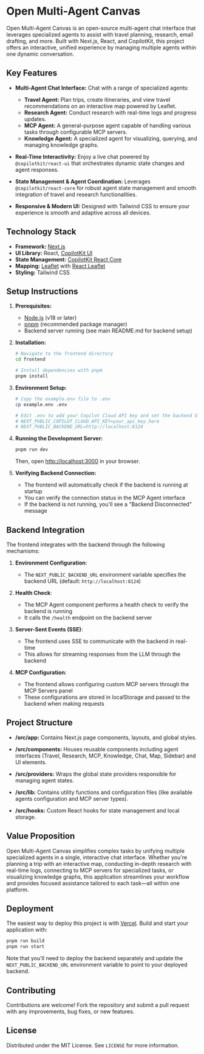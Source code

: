 # Open Multi-Agent Canvas

Open Multi-Agent Canvas is an open-source multi-agent chat interface that leverages specialized agents to assist with travel planning, research, email drafting, and more. Built with Next.js, React, and CopilotKit, this project offers an interactive, unified experience by managing multiple agents within one dynamic conversation.

## Key Features

- **Multi-Agent Chat Interface:**
  Chat with a range of specialized agents:
  - **Travel Agent:** Plan trips, create itineraries, and view travel recommendations on an interactive map powered by Leaflet.
  - **Research Agent:** Conduct research with real-time logs and progress updates.
  - **MCP Agent:** A general-purpose agent capable of handling various tasks through configurable MCP servers.
  - **Knowledge Agent:** A specialized agent for visualizing, querying, and managing knowledge graphs.

- **Real-Time Interactivity:**
  Enjoy a live chat powered by `@copilotkit/react-ui` that orchestrates dynamic state changes and agent responses.

- **State Management & Agent Coordination:**
  Leverages `@copilotkit/react-core` for robust agent state management and smooth integration of travel and research functionalities.

- **Responsive & Modern UI:**
  Designed with Tailwind CSS to ensure your experience is smooth and adaptive across all devices.

## Technology Stack

- **Framework:** [Next.js](https://nextjs.org)
- **UI Library:** React, [CopilotKit UI](https://www.npmjs.com/package/@copilotkit/react-ui)
- **State Management:** [CopilotKit React Core](https://www.npmjs.com/package/@copilotkit/react-core)
- **Mapping:** [Leaflet](https://leafletjs.com) with [React Leaflet](https://react-leaflet.js.org)
- **Styling:** Tailwind CSS

## Setup Instructions

1. **Prerequisites:**
   - [Node.js](https://nodejs.org) (v18 or later)
   - [pnpm](https://pnpm.io/installation) (recommended package manager)
   - Backend server running (see main README.md for backend setup)

2. **Installation:**
   ```bash
   # Navigate to the frontend directory
   cd frontend

   # Install dependencies with pnpm
   pnpm install
   ```

3. **Environment Setup:**
   ```bash
   # Copy the example.env file to .env
   cp example.env .env

   # Edit .env to add your Copilot Cloud API key and set the backend URL
   # NEXT_PUBLIC_COPILOT_CLOUD_API_KEY=your_api_key_here
   # NEXT_PUBLIC_BACKEND_URL=http://localhost:8124
   ```

4. **Running the Development Server:**
   ```bash
   pnpm run dev
   ```
   Then, open [http://localhost:3000](http://localhost:3000) in your browser.

5. **Verifying Backend Connection:**
   - The frontend will automatically check if the backend is running at startup
   - You can verify the connection status in the MCP Agent interface
   - If the backend is not running, you'll see a "Backend Disconnected" message

## Backend Integration

The frontend integrates with the backend through the following mechanisms:

1. **Environment Configuration**:
   - The `NEXT_PUBLIC_BACKEND_URL` environment variable specifies the backend URL (default: `http://localhost:8124`)

2. **Health Check**:
   - The MCP Agent component performs a health check to verify the backend is running
   - It calls the `/health` endpoint on the backend server

3. **Server-Sent Events (SSE)**:
   - The frontend uses SSE to communicate with the backend in real-time
   - This allows for streaming responses from the LLM through the backend

4. **MCP Configuration**:
   - The frontend allows configuring custom MCP servers through the MCP Servers panel
   - These configurations are stored in localStorage and passed to the backend when making requests

## Project Structure

- **/src/app:**
  Contains Next.js page components, layouts, and global styles.

- **/src/components:**
  Houses reusable components including agent interfaces (Travel, Research, MCP, Knowledge, Chat, Map, Sidebar) and UI elements.

- **/src/providers:**
  Wraps the global state providers responsible for managing agent states.

- **/src/lib:**
  Contains utility functions and configuration files (like available agents configuration and MCP server types).

- **/src/hooks:**
  Custom React hooks for state management and local storage.

## Value Proposition

Open Multi-Agent Canvas simplifies complex tasks by unifying multiple specialized agents in a single, interactive chat interface. Whether you're planning a trip with an interactive map, conducting in-depth research with real-time logs, connecting to MCP servers for specialized tasks, or visualizing knowledge graphs, this application streamlines your workflow and provides focused assistance tailored to each task—all within one platform.

## Deployment

The easiest way to deploy this project is with [Vercel](https://vercel.com). Build and start your application with:
```bash
pnpm run build
pnpm run start
```

Note that you'll need to deploy the backend separately and update the `NEXT_PUBLIC_BACKEND_URL` environment variable to point to your deployed backend.

## Contributing

Contributions are welcome! Fork the repository and submit a pull request with any improvements, bug fixes, or new features.

## License

Distributed under the MIT License. See `LICENSE` for more information.
